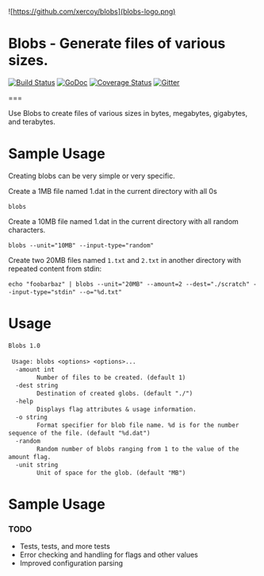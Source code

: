 ![https://github.com/xercoy/blobs](blobs-logo.png)

# Blobs - Generate files of various sizes.

[![Build Status](https://travis-ci.org/Xercoy/blobs.svg?branch=master)](https://travis-ci.org/Xercoy/blobs)
[![GoDoc](https://godoc.org/github.com/xercoy/blobs?status.png)](http://godoc.org/github.com/xercoy/blobs)
[![Coverage Status](https://coveralls.io/repos/github/Xercoy/blobs/badge.svg?branch=master)](https://coveralls.io/github/Xercoy/blobs?branch=master)
[![Gitter](https://badges.gitter.im/Xercoy/blobs.svg)](https://gitter.im/Xercoy/blobs?utm_source=badge&utm_medium=badge&utm_campaign=pr-badge)

===

Use Blobs to create files of various sizes in bytes, megabytes, gigabytes, and terabytes.

# Sample Usage

Creating blobs can be very simple or very specific.

Create a 1MB file named 1.dat in the current directory with all 0s
```
blobs
```

Create a 10MB file named 1.dat in the current directory with all random characters.
```
blobs --unit="10MB" --input-type="random"
```

Create two 20MB files named `1.txt` and `2.txt` in another directory with repeated content from stdin:
```
echo "foobarbaz" | blobs --unit="20MB" --amount=2 --dest="./scratch" --input-type="stdin" --o="%d.txt"
```


# Usage
```
Blobs 1.0

 Usage: blobs <options> <options>...
  -amount int
    	Number of files to be created. (default 1)
  -dest string
    	Destination of created globs. (default "./")
  -help
    	Displays flag attributes & usage information.
  -o string
    	Format specifier for blob file name. %d is for the number sequence of the file. (default "%d.dat")
  -random
    	Random number of blobs ranging from 1 to the value of the amount flag.
  -unit string
    	Unit of space for the glob. (default "MB")
```

# Sample Usage

### TODO

- Tests, tests, and more tests
- Error checking and handling for flags and other values
- Improved configuration parsing
